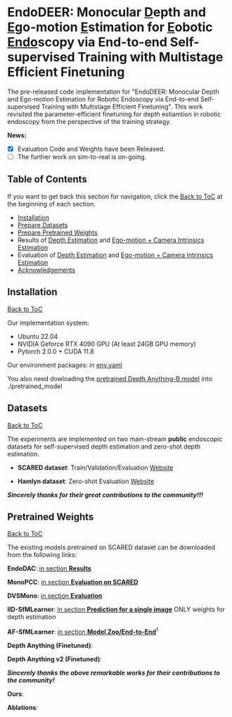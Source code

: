 # EndoDEER: Monocular <ins>D</ins>epth and <ins>E</ins>go-motion <ins>E</ins>stimation for <ins>E</ins>obotic <ins>Endo</ins>scopy via End-to-end Self-supervised Training with Multistage Efficient Finetuning
The pre-released code implementation for "EndoDEER: Monocular Depth and Ego-motion Estimation for Robotic Endoscopy via End-to-end Self-supervised Training with Multistage Efficient Finetuning". This work revisited the parameter-efficient finetuning for depth estiamtion in robotic endoscopy from the perspective of the training strategy.

**News:**
- [X] Evaluation Code and Weights have been Released.
- [ ] The further work on sim-to-real is on-going.

## Table of Contents
If you want to get back this section for navigation, click the [Back to ToC](#table-of-contents) at the beginning of each section.
- [Installation](#installation)
- [Prepare Datasets](#datasets)
- [Prepare Pretrained Weights](#pretrained-weights)
- Results of [Depth Estimation](#results-of-depth-estimation) and [Ego-motion + Camera Intrinsics Estimation](#results-of-ego-motion-estimation-and-camera-intrinsics-prediction)
- Evaluation of [Depth Estimation](#evaluation-of-depth-estimation) and [Ego-motion + Camera Intrinsics Estimation](#evaluation-of-ego-motion-estimation-and-camera-intrinsics-prediction)
- [Acknowledgements](#acknowledgements)

## Installation
[Back to ToC](#table-of-contents)

Our implementation system: 
- Ubuntu 22.04
- NVIDIA Geforce RTX 4090 GPU (At least 24GB GPU memory)
- Pytorch 2.0.0 + CUDA 11.8

Our environment packages: in [env.yaml](env.yaml)

You also need dowloading the [pretrained Depth Anything-B model](https://huggingface.co/spaces/LiheYoung/Depth-Anything/tree/main/checkpoints) into ./pretrained_model

## Datasets
[Back to ToC](#table-of-contents)

The experiments are implemented on two main-stream **public** endoscopic datasets for self-supervised depth estimation and zero-shot depth estimation.
- **SCARED dataset**: Train/Validation/Evaluation [Website](https://endovissub2019-scared.grand-challenge.org/)

- **Hamlyn dataset**: Zero-shot Evaluation [Website](http://hamlyn.doc.ic.ac.uk/vision/)

_**Sincerely thanks for their great contributions to the community!!!**_

## Pretrained Weights
[Back to ToC](#table-of-content)

The existing models pretrained on SCARED dataset can be downloaded from the following links:

**EndoDAC**: [in section **Results**](https://github.com/BeileiCui/EndoDAC?tab=readme-ov-file#results)

**MonoPCC**: [in section **Evaluation on SCARED**](https://github.com/adam99goat/MonoPCC?tab=readme-ov-file#-evaluation-on-scared)

**DVSMono**: [in section **Evaluation**](https://github.com/adam99goat/DVSMono/tree/main?tab=readme-ov-file#-evaluation)

**IID-SfMLearner**: [in section **Prediction for a single image**](https://github.com/bobo909/IID-SfmLearner?tab=readme-ov-file#%EF%B8%8F-prediction-for-a-single-image) ONLY weights for depth estimation

**AF-SfMLearner**: [in section **Model Zoo/End-to-End**](https://github.com/ShuweiShao/AF-SfMLearner?tab=readme-ov-file#-model-zoo)$^1$

**Depth Anything (Finetuned)**: 

**Depth Anything v2 (Finetuned)**: 

_**Sincerely thanks the above remarkable works for their contributions to the community!**_

**Ours**: 

**Ablations**:
